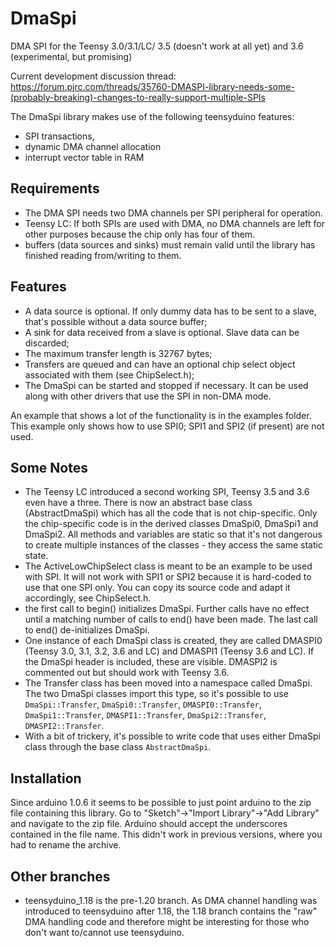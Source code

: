DmaSpi
======

DMA SPI for the Teensy 3.0/3.1/LC/ 3.5 (doesn't work at all yet) and 3.6 (experimental, but promising)

Current development discussion thread: https://forum.pjrc.com/threads/35760-DMASPI-library-needs-some-(probably-breaking)-changes-to-really-support-multiple-SPIs

The DmaSpi library makes use of the following teensyduino features:
- SPI transactions,
- dynamic DMA channel allocation
- interrupt vector table in RAM

Requirements
--
- The DMA SPI needs two DMA channels per SPI peripheral for operation.
- Teensy LC: If both SPIs are used with DMA, no DMA channels are left for other purposes because the chip only has four of them.
- buffers (data sources and sinks) must remain valid until the library has finished reading from/writing to them.

Features
--
- A data source is optional.
  If only dummy data has to be sent to a slave, that's possible without a data source buffer;
- A sink for data received from a slave is optional.
  Slave data can be discarded;
- The maximum transfer length is 32767 bytes;
- Transfers are queued and can have an optional chip select object associated with them (see ChipSelect.h);
- The DmaSpi can be started and stopped if necessary.
  It can be used along with other drivers that use the SPI in non-DMA mode.

An example that shows a lot of the functionality is in the examples folder. This example only shows how to use SPI0; SPI1 and SPI2 (if present) are not used.

Some Notes
--
- The Teensy LC introduced a second working SPI, Teensy 3.5 and 3.6 even have a three. There is now an abstract base class (AbstractDmaSpi) which has all the code that is not
  chip-specific. Only the chip-specific code is in the derived classes DmaSpi0, DmaSpi1 and DmaSpi2. All methods and variables are static so that
  it's not dangerous to create multiple instances of the classes - they access the same static state.
- The ActiveLowChipSelect class is meant to be an example to be used with SPI. It will not work with SPI1 or SPI2 because it is hard-coded to use that one SPI only. You can copy its source code and adapt it accordingly, see ChipSelect.h.
- the first call to begin() initializes DmaSpi. Further calls have no effect until a matching number of calls to end()
  have been made. The last call to end() de-initializes DmaSpi.
- One instance of each DmaSpi class is created, they are called DMASPI0 (Teensy 3.0, 3.1, 3.2, 3.6 and LC) and
  DMASPI1 (Teensy 3.6 and LC). If the DmaSpi header is included, these are visible. DMASPI2 is commented out but should work with Teensy  3.6.
- The Transfer class has been moved into a namespace called DmaSpi. The two DmaSpi classes import this type, so it's possible to use
  `DmaSpi::Transfer`, `DmaSpi0::Transfer`, `DMASPI0::Transfer`, `DmaSpi1::Transfer`, `DMASPI1::Transfer`, `DmaSpi2::Transfer`, `DMASPI2::Transfer`.
- With a bit of trickery, it's possible to write code that uses either DmaSpi class through the base class `AbstractDmaSpi`.

Installation
--
Since arduino 1.0.6 it seems to be possible to just point arduino to the zip file containing this library.
Go to "Sketch"->"Import Library"->"Add Library" and navigate to the zip file.
Arduino should accept the underscores contained in the file name. This didn't work in previous versions, where you
had to rename the archive.

Other branches
--
- teensyduino_1.18 is the pre-1.20 branch. As DMA channel handling was introduced to teensyduino after 1.18,
  the 1.18 branch contains the "raw" DMA handling code
  and therefore might be interesting for those who don't want to/cannot use teensyduino.
